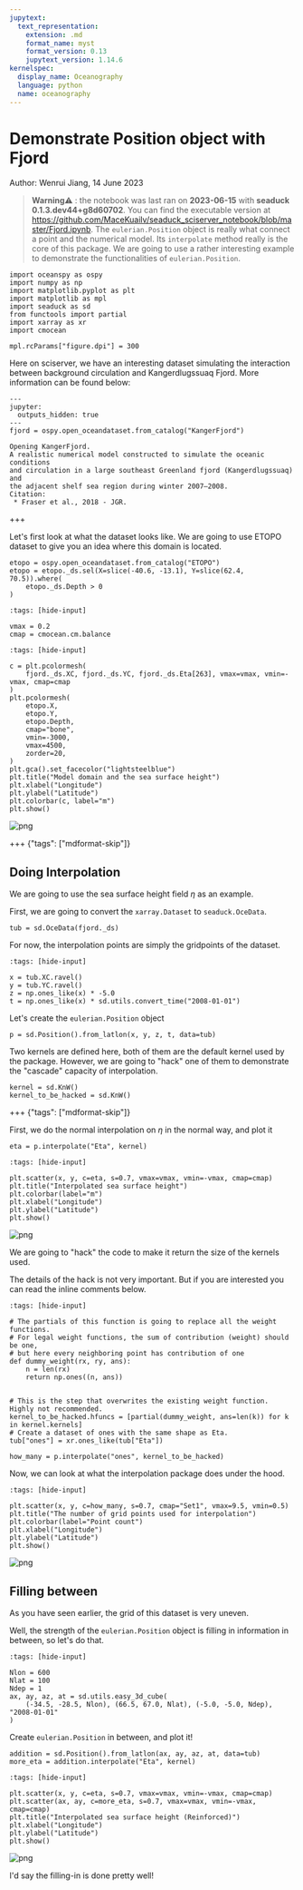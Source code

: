 ```yaml
---
jupytext:
  text_representation:
    extension: .md
    format_name: myst
    format_version: 0.13
    jupytext_version: 1.14.6
kernelspec:
  display_name: Oceanography
  language: python
  name: oceanography
---
```


# Demonstrate Position object with Fjord

Author: Wenrui Jiang, 14 June 2023
> **Warning**⚠️ : the notebook was last ran on **2023-06-15** with **seaduck 0.1.3.dev44+g8d60702**. You can find the executable version at https://github.com/MaceKuailv/seaduck_sciserver_notebook/blob/master/Fjord.ipynb. The `eulerian.Position` object is really what connect a point and the numerical model. Its `interpolate` method really is the core of this package. We are going to use a rather interesting example to demonstrate the functionalities of `eulerian.Position`.

```{code-cell} ipython3
import oceanspy as ospy
import numpy as np
import matplotlib.pyplot as plt
import matplotlib as mpl
import seaduck as sd
from functools import partial
import xarray as xr
import cmocean

mpl.rcParams["figure.dpi"] = 300
```

Here on sciserver, we have an interesting dataset simulating the interaction between background circulation and Kangerdlugssuaq Fjord. More information can be found below:

```{code-cell} ipython3
---
jupyter:
  outputs_hidden: true
---
fjord = ospy.open_oceandataset.from_catalog("KangerFjord")
```

```
Opening KangerFjord.
A realistic numerical model constructed to simulate the oceanic conditions
and circulation in a large southeast Greenland fjord (Kangerdlugssuaq) and
the adjacent shelf sea region during winter 2007–2008.
Citation:
 * Fraser et al., 2018 - JGR.
```

+++

Let's first look at what the dataset looks like. We are going to use ETOPO dataset to give you an idea where this domain is located.

```{code-cell} ipython3
etopo = ospy.open_oceandataset.from_catalog("ETOPO")
etopo = etopo._ds.sel(X=slice(-40.6, -13.1), Y=slice(62.4, 70.5)).where(
    etopo._ds.Depth > 0
)
```

```{code-cell} ipython3
:tags: [hide-input]

vmax = 0.2
cmap = cmocean.cm.balance
```

```{code-cell} ipython3
:tags: [hide-input]

c = plt.pcolormesh(
    fjord._ds.XC, fjord._ds.YC, fjord._ds.Eta[263], vmax=vmax, vmin=-vmax, cmap=cmap
)
plt.pcolormesh(
    etopo.X,
    etopo.Y,
    etopo.Depth,
    cmap="bone",
    vmin=-3000,
    vmax=4500,
    zorder=20,
)
plt.gca().set_facecolor("lightsteelblue")
plt.title("Model domain and the sea surface height")
plt.xlabel("Longitude")
plt.ylabel("Latitude")
plt.colorbar(c, label="m")
plt.show()
```
![png](https://github.com/MaceKuailv/seaduck_sciserver_notebook/blob/master/Fjord_files/Fjord_8_0.png?raw=true)

+++ {"tags": ["mdformat-skip"]}

## Doing Interpolation
We are going to use the sea surface height field $\eta$ as an example.

First, we are going to convert the `xarray.Dataset` to `seaduck.OceData`.

```{code-cell} ipython3
tub = sd.OceData(fjord._ds)
```

For now, the interpolation points are simply the gridpoints of the dataset.

```{code-cell} ipython3
:tags: [hide-input]

x = tub.XC.ravel()
y = tub.YC.ravel()
z = np.ones_like(x) * -5.0
t = np.ones_like(x) * sd.utils.convert_time("2008-01-01")
```

Let's create the `eulerian.Position` object

```{code-cell} ipython3
p = sd.Position().from_latlon(x, y, z, t, data=tub)
```

Two kernels are defined here, both of them are the default kernel used by the package. However, we are going to "hack" one of them to demonstrate the "cascade" capacity of interpolation.

```{code-cell} ipython3
kernel = sd.KnW()
kernel_to_be_hacked = sd.KnW()
```

+++ {"tags": ["mdformat-skip"]}

First, we do the normal interpolation on $\eta$ in the normal way, and plot it

```{code-cell} ipython3
eta = p.interpolate("Eta", kernel)
```

```{code-cell} ipython3
:tags: [hide-input]

plt.scatter(x, y, c=eta, s=0.7, vmax=vmax, vmin=-vmax, cmap=cmap)
plt.title("Interpolated sea surface height")
plt.colorbar(label="m")
plt.xlabel("Longitude")
plt.ylabel("Latitude")
plt.show()
```
![png](https://github.com/MaceKuailv/seaduck_sciserver_notebook/blob/master/Fjord_files/Fjord_19_0.png?raw=true)

We are going to "hack" the code to make it return the size of the kernels used.

The details of the hack is not very important. But if you are interested you can read the inline comments below.

```{code-cell} ipython3
:tags: [hide-input]

# The partials of this function is going to replace all the weight functions.
# For legal weight functions, the sum of contribution (weight) should be one,
# but here every neighboring point has contribution of one
def dummy_weight(rx, ry, ans):
    n = len(rx)
    return np.ones((n, ans))


# This is the step that overwrites the existing weight function. Highly not recommended.
kernel_to_be_hacked.hfuncs = [partial(dummy_weight, ans=len(k)) for k in kernel.kernels]
# Create a dataset of ones with the same shape as Eta.
tub["ones"] = xr.ones_like(tub["Eta"])
```

```{code-cell} ipython3
how_many = p.interpolate("ones", kernel_to_be_hacked)
```

Now, we can look at what the interpolation package does under the hood.

```{code-cell} ipython3
:tags: [hide-input]

plt.scatter(x, y, c=how_many, s=0.7, cmap="Set1", vmax=9.5, vmin=0.5)
plt.title("The number of grid points used for interpolation")
plt.colorbar(label="Point count")
plt.xlabel("Longitude")
plt.ylabel("Latitude")
plt.show()
```
![png](https://github.com/MaceKuailv/seaduck_sciserver_notebook/blob/master/Fjord_files/Fjord_24_0.png?raw=true)

## Filling between

As you have seen earlier, the grid of this dataset is very uneven.

Well, the strength of the `eulerian.Position` object is filling in information in between, so let's do that.

```{code-cell} ipython3
:tags: [hide-input]

Nlon = 600
Nlat = 100
Ndep = 1
ax, ay, az, at = sd.utils.easy_3d_cube(
    (-34.5, -28.5, Nlon), (66.5, 67.0, Nlat), (-5.0, -5.0, Ndep), "2008-01-01"
)
```

Create `eulerian.Position` in between, and plot it!

```{code-cell} ipython3
addition = sd.Position().from_latlon(ax, ay, az, at, data=tub)
more_eta = addition.interpolate("Eta", kernel)
```

```{code-cell} ipython3
:tags: [hide-input]

plt.scatter(x, y, c=eta, s=0.7, vmax=vmax, vmin=-vmax, cmap=cmap)
plt.scatter(ax, ay, c=more_eta, s=0.7, vmax=vmax, vmin=-vmax, cmap=cmap)
plt.title("Interpolated sea surface height (Reinforced)")
plt.xlabel("Longitude")
plt.ylabel("Latitude")
plt.show()
```
![png](https://github.com/MaceKuailv/seaduck_sciserver_notebook/blob/master/Fjord_files/Fjord_29_0.png?raw=true)

I'd say the filling-in is done pretty well!

